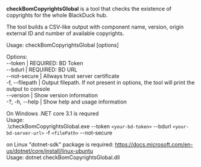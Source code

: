 **checkBomCopyrightsGlobal** is a tool that checks the existence of copyrights for the whole BlackDuck hub.  


The tool builds a CSV-like output with component name, version, origin external ID and number of available copyrights. 

Usage: checkBomCopyrightsGlobal [options]

Options:  
--token | REQUIRED: BD Token  
--bdurl | REQUIRED: BD URL  
--not-secure | Allways trust server certificate  
-f, --filepath | Output filepath. If not present in options, the tool will print the output to console  
--version | Show version information  
-?, -h, --help | Show help and usage information

On Windows .NET core 3.1 is requred  
Usage:  
.\checkBomCopyrightsGlobal.exe --token `<your-bd-token>` --bdurl `<your-bd-server-url>`  -f `<filePath>` --not-secure  

on Linux "dotnet-sdk" package is required: https://docs.microsoft.com/en-us/dotnet/core/install/linux-ubuntu  
Usage: dotnet checkBomCopyrightsGlobal.dll
